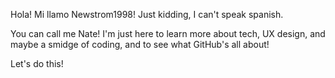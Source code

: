 Hola! Mi llamo Newstrom1998!
Just kidding, I can't speak spanish.

You can call me Nate!
I'm just here to learn more about tech, UX design, and 
maybe a smidge of coding, and to see what GitHub's all about!

Let's do this!
